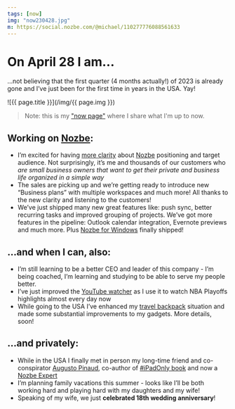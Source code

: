 ```yaml
---
tags: [now]
img: "now230428.jpg"
m: https://social.nozbe.com/@michael/110277776088561633
---
```


# On April 28 I am…

…not believing that the first quarter (4 months actually!) of 2023 is already gone and I’ve just been for the first time in years in the USA. Yay!

<!--More-->

![{{ page.title }}](/img/{{ page.img }})

> Note: this is my ["now page"](/now) where I share what I'm up to now.

## Working on [Nozbe][n]:

* I’m excited for having [more clarity](/clarity) about [Nozbe][n] positioning and target audience. Not surprisingly, it’s me and thousands of our customers who *are small business owners that want to get their private and business life organized in a simple way*
* The sales are picking up and we’re getting ready to introduce new “Business plans” with multiple workspaces and much more! All thanks to the new clarity and listening to the customers!
* We’ve just shipped many new great features like: push sync, better recurring tasks and improved grouping of projects. We’ve got more features in the pipeline: Outlook calendar integration, Evernote previews and much more. Plus [Nozbe for Windows](https://nozbe.com/download) finally shipped!

## …and when I can, also:

* I’m still learning to be a better CEO and leader of this company - I’m being coached, I’m learning and studying to be able to serve my people better.
* I’ve just improved the [YouTube watcher](/yt) as I use it to watch NBA Playoffs highlights almost every day now
* While going to the USA I’ve enhanced my [travel backpack](/backpack) situation and made some substantial improvements to my gadgets. More details, soon!

## …and privately:

* While in the USA I finally met in person my long-time friend and co-conspirator [Augusto Pinaud](/noofficefm-24), co-author of [#iPadOnly book](https://ipadonly.com) and now a [Nozbe Expert](https://nozbe.com/expert)
* I’m planning family vacations this summer - looks like I’ll be both working hard and playing hard with my daughters and my wife!
* Speaking of my wife, we just **celebrated 18th wedding anniversary**!


[n]: https://michael.gratis/nozbe
[np]: https://michael.gratis/nozbepersonal